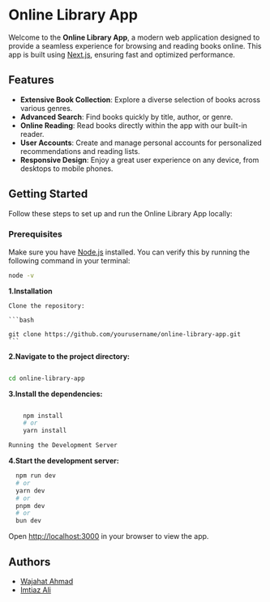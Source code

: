 # Online Library App

Welcome to the **Online Library App**, a modern web application designed to provide a seamless experience for browsing and reading books online. This app is built using [Next.js](https://nextjs.org/), ensuring fast and optimized performance.

## Features

- **Extensive Book Collection**: Explore a diverse selection of books across various genres.
- **Advanced Search**: Find books quickly by title, author, or genre.
- **Online Reading**: Read books directly within the app with our built-in reader.
- **User Accounts**: Create and manage personal accounts for personalized recommendations and reading lists.
- **Responsive Design**: Enjoy a great user experience on any device, from desktops to mobile phones.

## Getting Started

Follow these steps to set up and run the Online Library App locally:

### Prerequisites

Make sure you have [Node.js](https://nodejs.org/) installed. You can verify this by running the following command in your terminal:

```bash
node -v
``` 

**1.Installation**

    Clone the repository:

    ```bash

    git clone https://github.com/yourusername/online-library-app.git
    ```
**2.Navigate to the project directory:**  

  ```bash

  cd online-library-app
  ```
**3.Install the dependencies:**

```bash

    npm install
    # or
    yarn install

Running the Development Server
```

**4.Start the development server:**

```bash
  npm run dev
  # or
  yarn dev
  # or
  pnpm dev
  # or
  bun dev
```

Open [http://localhost:3000](http://localhost:3000) in your browser to view the app.

## Authors

- [Wajahat Ahmad](https://wajahatkanju.github.io)
- [Imtiaz Ali](https://github.com/imtiazali)